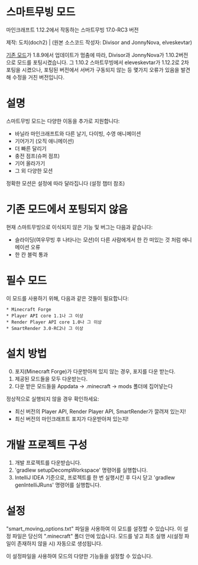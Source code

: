 
스마트무빙 모드
================

마인크래프트 1.12.2에서 작동하는 스마트무빙 17.0-RC3 버전

제작: 도치(doch2) | (원본 소스코드 작성자: Divisor and JonnyNova, elveskevtar)

[기존 모드](https://www.curseforge.com/minecraft/mc-mods/smart-moving)가 1.8.9에서 업데이트가 멈춤에 따라, Divisor과 JonnyNova가 1.10.2버전으로 모드를 포팅시켰습니다. 그 1.10.2 스마트무빙에서 eleveskevtar가 1.12.2로 2차 포팅을 시켰으나, 포팅된 버전에서 서버가 구동되지 않는 등 몇가지 오류가 있음을 발견해 수정을 거친 버전입니다.




설명
===========

스마트무빙 모드는 다양한 이동을 추가로 지원합니다:

* 바닐라 마인크래프트와 다른 날기, 다이빙, 수영 애니메이션
* 기어가기 (오직 애니메이션)
* 더 빠른 달리기
* 충전 점프(슈퍼 점프)
* 기어 올라가기
* 그 외 다양한 모션

정확한 모션은 설정에 따라 달라집니다 (설정 챕터 참조)



기존 모드에서 포팅되지 않음
===========

현재 스마트무빙으로 이식되지 않은 기능 및 버그는 다음과 같습니다:

* 슬라이딩(여우무빙 후 나타나는 모션)이 다른 사람에게서 한 칸 떠있는 것 처럼 애니메이션 오류
* 한 칸 블럭 통과



필수 모드
=============

이 모드를 사용하기 위해, 다음과 같은 것들이 필요합니다:

    * Minecraft Forge
    * Player API core 1.1나 그 이상
    * Render Player API core 1.0나 그 이상
    * SmartRender 3.0-RC2나 그 이상



설치 방법
============

0. 포지(Minecraft Forge)가 다운받아져 있지 않는 경우, 포지를 다운 받는다.
1. 제공된 모드들을 모두 다운받는다.
2. 다운 받은 모드들을 Appdata -> .minecraft -> mods 폴더에 집어넣는다

정상적으로 실행되지 않을 경우 확인하세요:
* 최신 버전의 Player API, Render Player API, SmartRender가 깔려져 있는지!
* 최신 버전의 마인크래프트 포지가 다운받아져 있는지!



개발 프로젝트 구성
========================

1. 개발 프로젝트를 다운받습니다.
2. 'gradlew setupDecompWorkspace' 명령어를 실행합니다.
3. IntelliJ IDEA 기준으로, 프로젝트를 한 번 실행시킨 후 다시 닫고 'gradlew genIntelliJRuns' 명령어를 실행합니다.



설정
=============

"smart_moving_options.txt" 파일을 사용하여 이 모드를 설정할 수 있습니다.
이 설정 파일은 당신의 ".minecraft" 폴더 안에 있습니다.
모드를 넣고 최초 실행 시(설정 파일이 존재하지 않을 시) 자동으로 생성됩니다.

이 설정파일을 사용하여 모드의 다양한 기능들을 설정할 수 있습니다.
